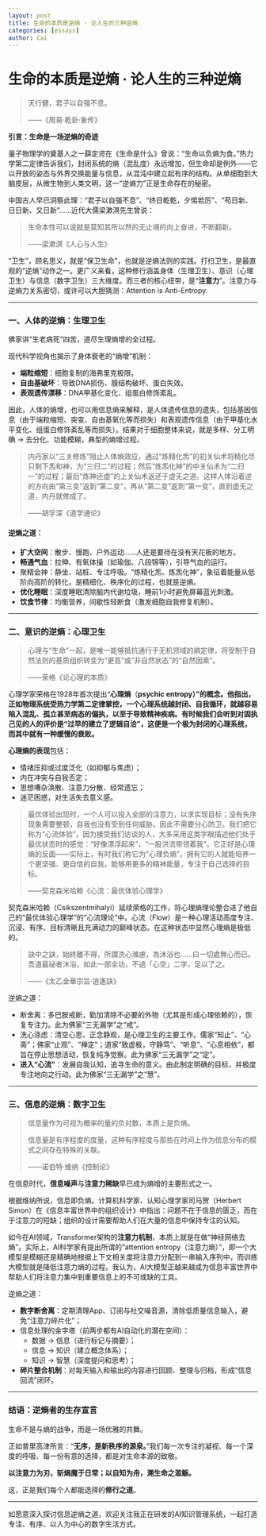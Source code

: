 ```yaml
---
layout: post
title: 生命的本质是逆熵 · 论人生的三种逆熵
categories: [essays]
author: Cai
---
```


# 生命的本质是逆熵 · 论人生的三种逆熵

> 天行健，君子以自强不息。
> 
> ——《周易·乾卦·象传》

**引言：生命是一场逆熵的奇迹**

量子物理学的奠基人之一薛定谔在《生命是什么》曾说：“生命以负熵为食。”热力学第二定律告诉我们，封闭系统的熵（混乱度）永远增加，但生命却是例外——它以开放的姿态与外界交换能量与信息，从混沌中建立起有序的结构。从单细胞到大脑皮层，从微生物到人类文明，这一“逆熵力”正是生命存在的秘密。

中国古人早已洞察此理：“君子以自强不息”、“终日乾乾，夕惕若厉”、“苟日新、日日新、又日新”……近代大儒梁漱溟先生曾说：  

> 生命本性可以说就是莫知其所以然的无止境的向上奋进，不断翻新。
> 
> ——梁漱溟《人心与人生》

“卫生”，顾名思义，就是“保卫生命”，也就是逆熵法则的实践。打扫卫生，是最直观的“逆熵”动作之一。更广义来看，这种修行涵盖身体（生理卫生）、意识（心理卫生）与信息（数字卫生）三大维度。而三者的核心纽带，是“**注意力**”。注意力与逆熵力关系密切，或许可以大胆猜测：Attention is Anti-Entropy.

---
### **一、人体的逆熵：生理卫生**

佛家讲“生老病死”四苦，道尽生理熵增的全过程。

现代科学视角也揭示了身体衰老的“熵增”机制：

- **端粒缩短**：细胞复制的海弗里克极限。
- **自由基破坏**：导致DNA损伤、膜结构破坏、蛋白失效。
- **表观遗传漂移**：DNA甲基化变化、组蛋白修饰紊乱。

因此，人体的熵增，也可以用信息熵来解释，是人体遗传信息的遗失，包括基因信息（由于端粒缩短、突变、自由基氧化等而损失）和表观遗传信息（由于甲基化水平变化、组蛋白修饰紊乱等而损失）。结果对于细胞整体来说，就是多样、分工明确 → 去分化、功能模糊，典型的熵增过程。

> 内丹家以“三关修炼”阻止人体熵效应，通过“炼精化炁”的初关仙术将精化尽只剩下炁和神，为“三归二”的过程；然后“炼炁化神”的中关仙术为“二归一”的过程；最后“炼神还虚”的上关仙术返还于虚无之道。这样人体沿着逆的方向由“第三变”返到“第二变”，再从“第二变”返到“第一变”，直到虚无之道，内丹就修成了。
> 
> ——胡孚深《道学通论》

#### **逆熵之道：**

- **扩大空间**：散步、慢跑、户外运动……人还是要待在没有天花板的地方。
- **畅通气血**：拉伸、有氧体操（如瑜伽、八段锦等），引导气血的运行。
- 聚精会神：静坐、站桩、专注呼吸。“炼精化炁、炼炁化神”，象征着能量从低阶向高阶的转化，是精细化、秩序化的过程，也就是逆熵。
- **优化睡眠**：深度睡眠清除脑内代谢垃圾，睡前1小时避免屏幕蓝光刺激。
- **饮食节律**：均衡营养，间歇性轻断食（激发细胞自我修复机制）。

---

### **二、意识的逆熵：心理卫生**

> 心理与“生命”一起，是唯一能够抵抗通行于无机领域的熵定律，将受制于自然法则的基质组织转变为“更高”或“非自然状态”的“自然因素”。
> 
> ——荣格《论心理的本质》

心理学家荣格在1928年首次提出“**心理熵**（**psychic entropy）”的概念。他指出，正如物理系统受热力学第二定律掌控，一个心理系统越封闭、自我循环，就越容易陷入混乱、孤立甚至病态的偏执，以至于导致精神疾病。有时候我们会听到对固执己见的人的评价是“过早的建立了逻辑自洽”，这便是一个极为封闭的心理系统，而其中就有一种缓慢的衰败。**

**心理熵的表现**包括：

- 情绪压抑或过度泛化（如抑郁与焦虑）；
- 内在冲突与自我否定；
- 思想嘈杂涣散、注意力分散、经常遗忘；
- 迷茫困惑，对生活失去意义感。

> 最优体验出现时，一个人可以投入全部的注意力，以求实现目标；没有失序现象需要整顿，自我也没有受到任何威胁，因此不需要分心防卫。我们把它称为“心流体验”，因为接受我们访谈的人，大多采用这类字眼描述他们处于最优状态时的感觉：“好像漂浮起来”，“一股洪流带领着我”。它正好是心理熵的反面——实际上，有时我们称它为“心理负熵”。拥有它的人就能培养一个更坚强、更自信的自我，能够用更多的精神能量，专注于自己选择的目标。
> 
> ——契克森米哈赖《心流：最优体验心理学》

契克森米哈赖（Csikszentmihalyi）延续荣格的工作，将心理熵理论整合进了他自己的“最优体验心理学”的“心流理论”中。心流（Flow）是一种心理活动高度专注、沉浸、有序、目标清晰且充满动力的巅峰状态。在这种状态中显然心理熵是极低的。

> 訣中之訣，始終離不得，所謂洗心滌慮，為沐浴也……曰一切處無心而已。吾道最祕者沐浴，如此一部全功，不過「心空」二字，足以了之。
> 
> ——《太乙金華宗旨·逍遙訣》

逆熵之道：

- 断舍离：多巴胺戒断，勤加清除不必要的外物（尤其是形成心理依赖的），恢复专注力。此为佛家“三无漏学”之“戒”。
- 洗心涤虑：清空心思、正念静观，是心理卫生的主要工作。儒家“知止”、“心斋”；佛家“止观”、“禅定”；道家“致虚极，守静笃”、“听息”、“心息相依”，都旨在停止思想活动，恢复纯净觉察。此为佛家“三无漏学”之“定”。
- **进入“心流”**：发展自我认知，追寻生命的意义。由此制定明确的目标，并极度专注地向之行动。此为佛家“三无漏学”之“慧”。

---

### **三、信息的逆熵：数字卫生**

> 信息量作为可视为概率的量的负对数，本质上是负熵。
>
> 信息量是有序程度的度量，这种有序程度与那些在时间上作为信息分布的模式之间存在特殊的关联。
> 
> ——诺伯特·维纳《控制论》

在信息时代，**信息噪声**与**注意力稀缺**早已成为熵增的主要形式之一。

根据维纳所说，信息即负熵。计算机科学家、认知心理学家司马贺（Herbert Simon）在《信息丰富世界中的组织设计》中指出：问题不在于信息的匮乏，而在于注意力的短缺；组织的设计需要帮助人们在大量的信息中保持专注的认知。

如今在AI领域，Transformer架构的**注意力机制**，本质上就是在做“神经网络去熵”。实际上，AI科学家有提出所谓的“attention entropy（注意力熵）”，即一个大模型是模糊还是精确地根据上下文相关度将注意力分配到一串输入序列中，而训练大模型就是降低注意力熵的过程。我认为，AI大模型正越来越成为信息丰富世界中帮助人们将注意力集中到重要信息上的不可或缺的工具。

逆熵之道：

- **数字断舍离**：定期清理App、订阅与社交噪音源，清除低质量信息输入，避免“注意力碎片化”；
- 信息处理的金字塔（前两步都有AI自动化的潜在空间）：
	- 数据 → 信息（进行标记与摘要）；
	- 信息 → 知识（建立概念体系）；
	- 知识 → 智慧（深度提问和思考）；
- **碎片整合机制**：对每天输入和输出的内容进行回顾、整理与归档，形成“信息回流”闭环。

---
### **结语：逆熵者的生存宣言**

生命不是与熵的战争，而是一场优雅的共舞。

正如普里高津所言：“**无序，是新秩序的源泉。**”我们每一次专注的凝视、每一个深度的呼吸、每一份有意的选择，都是对生命本源的致敬。

**以注意力为刃，斩熵魔于日常；以自知为舟，溯生命之滥觞。**

这，正是我们每个人都能选择的**修行之道**。

---

如愿意深入探讨信息逆熵之道，欢迎关注我正在研发的AI知识管理系统，一起打造专注、有序、以人为中心的数字生活方式。